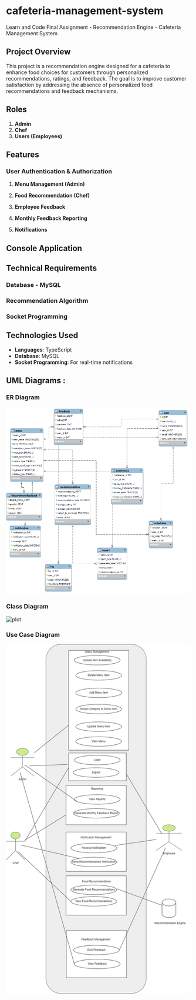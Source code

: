 # cafeteria-management-system

Learn and Code Final Assignment - Recommendation Engine - Cafeteria Management System

## Project Overview

This project is a recommendation engine designed for a cafeteria to enhance food choices for customers through personalized recommendations, ratings, and feedback. The goal is to improve customer satisfaction by addressing the absence of personalized food recommendations and feedback mechanisms.

## Roles

1. **Admin**
2. **Chef**
3. **Users (Employees)**

## Features

### User Authentication & Authorization

1. **Menu Management (Admin)**

2. **Food Recommendation (Chef)**

3. **Employee Feedback**

4. **Monthly Feedback Reporting**

5. **Notifications**

## Console Application

## Technical Requirements

### Database - **MySQL**

### Recommendation Algorithm

### Socket Programming

## Technologies Used

- **Languages**: TypeScript
- **Database**: MySQL
- **Socket Programming**: For real-time notifications

## UML Diagrams :

### ER Diagram

![plot](./diagrams/Er_Diagram.png)

### Class Diagram

![plot](./diagrams/Class_Diagram.png)

### Use Case Diagram

![plot](./diagrams/Use_Case_Diagram.png)
